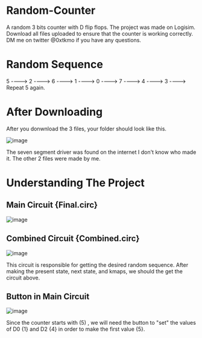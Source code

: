 # Random-Counter
A random 3 bits counter with D flip flops. The project was made on Logisim. Download all files uploaded to ensure that the counter is working correctly. DM me on twitter @0xtkmo if you have any questions.

# Random Sequence
5 ----> 2 ----> 6 ----> 1 ----> 0 ----> 7 ----> 4 ----> 3 ----> Repeat 5 again.


# After Downloading
After you donwnload the 3 files, your folder should look like this.

![image](https://github.com/user-attachments/assets/8ff2ab3c-6453-4f25-b600-6f8f54d27380)

The seven segment driver was found on the internet I don't know who made it.
The other 2 files were made by me.

# Understanding The Project

## Main Circuit {Final.circ}
![image](https://github.com/user-attachments/assets/e519ed84-ecfc-4ae7-b253-fb281fa322f7)

## Combined Circuit {Combined.circ}
![image](https://github.com/user-attachments/assets/1f10e8d0-e6ce-4477-a474-9ec0d93460b0)

This circuit is responsible for getting the desired random sequence. After making the present state, next state, and kmaps, we should the get the circuit above.

## Button in Main Circuit
![image](https://github.com/user-attachments/assets/77a6f326-dd07-418f-a300-5645942c74fd)

Since the counter starts with (5) , we will need the button to "set" the values of D0 {1} and D2 {4} in order to make the first value {5}.








